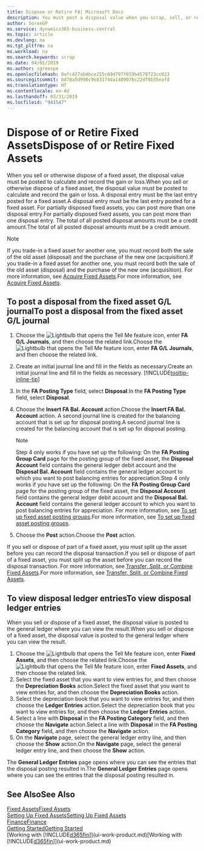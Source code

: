 ```yaml
---
title: Dispose or Retire FA| Microsoft Docs
description: You must post a disposal value when you scrap, sell, or retire a fixed asset.
author: SorenGP
ms.service: dynamics365-business-central
ms.topic: article
ms.devlang: na
ms.tgt_pltfrm: na
ms.workload: na
ms.search.keywords: scrap
ms.date: 04/01/2019
ms.author: sgroespe
ms.openlocfilehash: 8afc427ab4bce255c69d797f659b4578723cc023
ms.sourcegitcommit: bd78a5d990c9e83174da1409076c22df8b35eafd
ms.translationtype: HT
ms.contentlocale: en-AU
ms.lasthandoff: 03/31/2019
ms.locfileid: "941547"
---
```

# <a name="dispose-of-or-retire-fixed-assets"></a><span data-ttu-id="353ed-103">Dispose of or Retire Fixed Assets</span><span class="sxs-lookup"><span data-stu-id="353ed-103">Dispose of or Retire Fixed Assets</span></span>
<span data-ttu-id="353ed-104">When you sell or otherwise dispose of a fixed asset, the disposal value must be posted to calculate and record the gain or loss.</span><span class="sxs-lookup"><span data-stu-id="353ed-104">When you sell or otherwise dispose of a fixed asset, the disposal value must be posted to calculate and record the gain or loss.</span></span> <span data-ttu-id="353ed-105">A disposal entry must be the last entry posted for a fixed asset.</span><span class="sxs-lookup"><span data-stu-id="353ed-105">A disposal entry must be the last entry posted for a fixed asset.</span></span> <span data-ttu-id="353ed-106">For partially disposed fixed assets, you can post more than one disposal entry.</span><span class="sxs-lookup"><span data-stu-id="353ed-106">For partially disposed fixed assets, you can post more than one disposal entry.</span></span> <span data-ttu-id="353ed-107">The total of all posted disposal amounts must be a credit amount.</span><span class="sxs-lookup"><span data-stu-id="353ed-107">The total of all posted disposal amounts must be a credit amount.</span></span>  

> [!NOTE]  
>   <span data-ttu-id="353ed-108">If you trade-in a fixed asset for another one, you must record both the sale of the old asset (disposal) and the purchase of the new one (acquisition).</span><span class="sxs-lookup"><span data-stu-id="353ed-108">If you trade-in a fixed asset for another one, you must record both the sale of the old asset (disposal) and the purchase of the new one (acquisition).</span></span> <span data-ttu-id="353ed-109">For more information, see [Acquire Fixed Assets](fa-how-acquire.md).</span><span class="sxs-lookup"><span data-stu-id="353ed-109">For more information, see [Acquire Fixed Assets](fa-how-acquire.md).</span></span>  

## <a name="to-post-a-disposal-from-the-fixed-asset-gl-journal"></a><span data-ttu-id="353ed-110">To post a disposal from the fixed asset G/L journal</span><span class="sxs-lookup"><span data-stu-id="353ed-110">To post a disposal from the fixed asset G/L journal</span></span>
1. <span data-ttu-id="353ed-111">Choose the ![Lightbulb that opens the Tell Me feature](media/ui-search/search_small.png "Tell me what you want to do") icon, enter **FA G/L Journals**, and then choose the related link.</span><span class="sxs-lookup"><span data-stu-id="353ed-111">Choose the ![Lightbulb that opens the Tell Me feature](media/ui-search/search_small.png "Tell me what you want to do") icon, enter **FA G/L Journals**, and then choose the related link.</span></span>  
2. <span data-ttu-id="353ed-112">Create an initial journal line and fill in the fields as necessary.</span><span class="sxs-lookup"><span data-stu-id="353ed-112">Create an initial journal line and fill in the fields as necessary.</span></span> [!INCLUDE[tooltip-inline-tip](includes/tooltip-inline-tip_md.md)]  
3. <span data-ttu-id="353ed-113">In the **FA Posting Type** field, select **Disposal**.</span><span class="sxs-lookup"><span data-stu-id="353ed-113">In the **FA Posting Type** field, select **Disposal**.</span></span>  
4. <span data-ttu-id="353ed-114">Choose the **Insert FA Bal. Account** action.</span><span class="sxs-lookup"><span data-stu-id="353ed-114">Choose the **Insert FA Bal. Account** action.</span></span> <span data-ttu-id="353ed-115">A second journal line is created for the balancing account that is set up for disposal posting.</span><span class="sxs-lookup"><span data-stu-id="353ed-115">A second journal line is created for the balancing account that is set up for disposal posting.</span></span>  

    > [!NOTE]  
    >   <span data-ttu-id="353ed-116">Step 4 only works if you have set up the following: On the **FA Posting Group Card** page for the posting group of the fixed asset, the **Disposal Account** field contains the general ledger debit account and the **Disposal Bal. Account** field contains the general ledger account to which you want to post balancing entries for appreciation.</span><span class="sxs-lookup"><span data-stu-id="353ed-116">Step 4 only works if you have set up the following: On the **FA Posting Group Card** page for the posting group of the fixed asset, the **Disposal Account** field contains the general ledger debit account and the **Disposal Bal. Account** field contains the general ledger account to which you want to post balancing entries for appreciation.</span></span> <span data-ttu-id="353ed-117">For more information, see [To set up fixed asset posting groups](fa-how-setup-general.md#to-set-up-fixed-asset-posting-groups).</span><span class="sxs-lookup"><span data-stu-id="353ed-117">For more information, see [To set up fixed asset posting groups](fa-how-setup-general.md#to-set-up-fixed-asset-posting-groups).</span></span>  
5. <span data-ttu-id="353ed-118">Choose the **Post** action.</span><span class="sxs-lookup"><span data-stu-id="353ed-118">Choose the **Post** action.</span></span>  

<span data-ttu-id="353ed-119">If you sell or dispose of part of a fixed asset, you must split up the asset before you can record the disposal transaction.</span><span class="sxs-lookup"><span data-stu-id="353ed-119">If you sell or dispose of part of a fixed asset, you must split up the asset before you can record the disposal transaction.</span></span> <span data-ttu-id="353ed-120">For more information, see [Transfer, Split, or Combine Fixed Assets](fa-how-trans-split-combine.md).</span><span class="sxs-lookup"><span data-stu-id="353ed-120">For more information, see [Transfer, Split, or Combine Fixed Assets](fa-how-trans-split-combine.md).</span></span>  

## <a name="to-view-disposal-ledger-entries"></a><span data-ttu-id="353ed-121">To view disposal ledger entries</span><span class="sxs-lookup"><span data-stu-id="353ed-121">To view disposal ledger entries</span></span>
<span data-ttu-id="353ed-122">When you sell or dispose of a fixed asset, the disposal value is posted to the general ledger where you can view the result.</span><span class="sxs-lookup"><span data-stu-id="353ed-122">When you sell or dispose of a fixed asset, the disposal value is posted to the general ledger where you can view the result.</span></span>  

1. <span data-ttu-id="353ed-123">Choose the ![Lightbulb that opens the Tell Me feature](media/ui-search/search_small.png "Tell me what you want to do") icon, enter **Fixed Assets**, and then choose the related link.</span><span class="sxs-lookup"><span data-stu-id="353ed-123">Choose the ![Lightbulb that opens the Tell Me feature](media/ui-search/search_small.png "Tell me what you want to do") icon, enter **Fixed Assets**, and then choose the related link.</span></span>  
2. <span data-ttu-id="353ed-124">Select the fixed asset that you want to view entries for, and then choose the **Depreciation Books** action.</span><span class="sxs-lookup"><span data-stu-id="353ed-124">Select the fixed asset that you want to view entries for, and then choose the **Depreciation Books** action.</span></span>  
3. <span data-ttu-id="353ed-125">Select the depreciation book that you want to view entries for, and then choose the **Ledger Entries** action.</span><span class="sxs-lookup"><span data-stu-id="353ed-125">Select the depreciation book that you want to view entries for, and then choose the **Ledger Entries** action.</span></span>  
4. <span data-ttu-id="353ed-126">Select a line with **Disposal** in the **FA Posting Category** field, and then choose the **Navigate** action.</span><span class="sxs-lookup"><span data-stu-id="353ed-126">Select a line with **Disposal** in the **FA Posting Category** field, and then choose the **Navigate** action.</span></span>  
5. <span data-ttu-id="353ed-127">On the **Navigate** page, select the general ledger entry line, and then choose the **Show** action.</span><span class="sxs-lookup"><span data-stu-id="353ed-127">On the **Navigate** page, select the general ledger entry line, and then choose the **Show** action.</span></span>  

<span data-ttu-id="353ed-128">The **General Ledger Entries** page opens where you can see the entries that the disposal posting resulted in.</span><span class="sxs-lookup"><span data-stu-id="353ed-128">The **General Ledger Entries** page opens where you can see the entries that the disposal posting resulted in.</span></span>  

## <a name="see-also"></a><span data-ttu-id="353ed-129">See Also</span><span class="sxs-lookup"><span data-stu-id="353ed-129">See Also</span></span>
[<span data-ttu-id="353ed-130">Fixed Assets</span><span class="sxs-lookup"><span data-stu-id="353ed-130">Fixed Assets</span></span>](fa-manage.md)  
[<span data-ttu-id="353ed-131">Setting Up Fixed Assets</span><span class="sxs-lookup"><span data-stu-id="353ed-131">Setting Up Fixed Assets</span></span>](fa-setup.md)  
[<span data-ttu-id="353ed-132">Finance</span><span class="sxs-lookup"><span data-stu-id="353ed-132">Finance</span></span>](finance.md)  
[<span data-ttu-id="353ed-133">Getting Started</span><span class="sxs-lookup"><span data-stu-id="353ed-133">Getting Started</span></span>](product-get-started.md)  
<span data-ttu-id="353ed-134">[Working with [!INCLUDE[d365fin](includes/d365fin_md.md)]](ui-work-product.md)</span><span class="sxs-lookup"><span data-stu-id="353ed-134">[Working with [!INCLUDE[d365fin](includes/d365fin_md.md)]](ui-work-product.md)</span></span>
